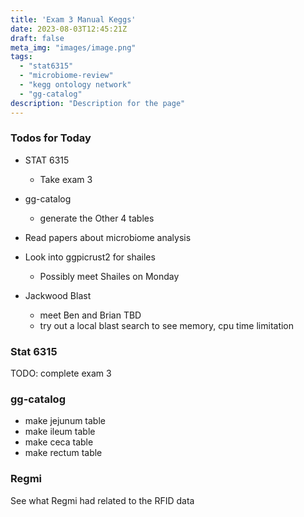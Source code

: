 ```yaml
---
title: 'Exam 3 Manual Keggs'
date: 2023-08-03T12:45:21Z
draft: false
meta_img: "images/image.png"
tags:
  - "stat6315"
  - "microbiome-review"
  - "kegg ontology network"
  - "gg-catalog"
description: "Description for the page"
---
```


### Todos for Today

- STAT 6315
  - Take exam 3
  
- gg-catalog
  - generate the Other 4 tables
 
- Read papers about microbiome analysis

- Look into ggpicrust2 for shailes
  - Possibly meet Shailes on Monday
  
- Jackwood Blast
  - meet Ben and Brian TBD
  - try out a local blast search to see memory, cpu time limitation
  
### Stat 6315

TODO: complete exam 3

### gg-catalog

- make jejunum table
- make ileum table
- make ceca table
- make rectum table

### Regmi 

See what Regmi had related to the RFID data